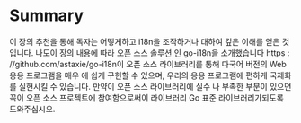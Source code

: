 # Summary

이 장의 추천을 통해 독자는 어떻게하고 i18n을 조작하거나 대하여 깊은 이해를 얻은 것입니다. 나도이 장의 내용에 따라 오픈 소스 솔루션 인 go-i18n을 소개했습니다 https : //github.com/astaxie/go-i18n이 오픈 소스 라이브러리를 통해 다국어 버전의 Web 응용 프로그램을 매우 에 쉽게 구현할 수 있으며, 우리의 응용 프로그램에 편하게 국제화를 실현시킬 수 있습니다. 만약이 오픈 소스 라이브러리에 실수 나 부족한 부분이 있으면 꼭이 오픈 소스 프로젝트에 참여함으로써이 라이브러리 Go 표준 라이브러리가되도록 도와주십시오.
